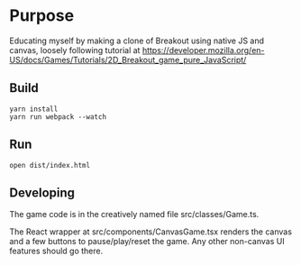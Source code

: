 # Purpose

Educating myself by making a clone of Breakout using native JS and canvas, loosely following tutorial at https://developer.mozilla.org/en-US/docs/Games/Tutorials/2D_Breakout_game_pure_JavaScript/

## Build

```
yarn install
yarn run webpack --watch
```

## Run

```
open dist/index.html
```

## Developing

The game code is in the creatively named file src/classes/Game.ts.

The React wrapper at src/components/CanvasGame.tsx renders the canvas and a few buttons to pause/play/reset the game. Any other non-canvas UI features should go there.
